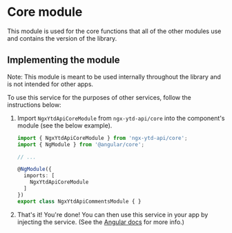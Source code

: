 # Core module

This module is used for the core functions that all of the other modules use and contains the version of the library.

## Implementing the module

Note: This module is meant to be used internally throughout the library and is not intended for other apps.

To use this service for the purposes of other services, follow the instructions below:

1. Import `NgxYtdApiCoreModule` from `ngx-ytd-api/core` into the component's module (see the below example).

    ```typescript
    import { NgxYtdApiCoreModule } from 'ngx-ytd-api/core';
    import { NgModule } from '@angular/core';

    // ...

    @NgModule({
      imports: [
        NgxYtdApiCoreModule
      ]
    })
    export class NgxYtdApiCommentsModule { }
    ```
2. That's it! You're done! You can then use this service in your app by injecting the service. (See the [Angular docs](https://angular.io/guide/architecture-services) for more info.)
